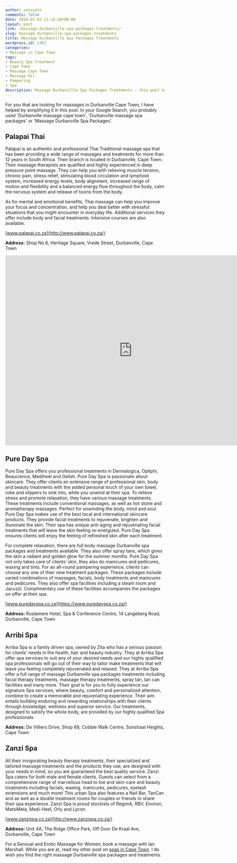 ```yaml
---
author: sensuale
comments: false
date: 2018-01-03 11:16:10+00:00
layout: post
link: /massage-durbanville-spa-packages-treatments/
slug: massage-durbanville-spa-packages-treatments
title: Massage Durbanville Spa Packages Treatments
wordpress_id: 1362
categories:
- Massage in Cape Town
tags:
- Beauty Spa Treatment
- Cape Town
- Massage Cape Town
- Massage Oil
- Pampering
- Spa
description: Massage Durbanville Spa Packages Treatments - this post explains where to find massage packages and treatments in Durbanville Cape Town
---
```


For you that are looking for massages in Durbanville Cape Town, I have helped by simplifying it in this post. In your Google Search, you probably used 'Durbanville massage cape town', 'Durbanville massage spa packages' or 'Massage Durbanville Spa Packages'.


## Palapai Thai


Palapai is an authentic and professional Thai Traditional massage spa that has been providing a wide range of massages and treatments for more than 12 years in South Africa. Their branch is located in Durbanville, Cape Town. Their massage therapists are qualified and highly experienced in deep pressure point massage. They can help you with relieving muscle tension, chronic pain, stress relief, stimulating blood circulation and lymphoid system, increased energy levels, body alignment, increased range of motion and flexibility and a balanced energy flow throughout the body, calm the nervous system and release of toxins from the body.

As for mental and emotional benefits, Thai massage can help you improve your focus and concentration, and help you deal better with stressful situations that you might encounter in everyday life. Additional services they offer include body and facial treatments. Intensive courses are also available.

[www.palapai.co.za](http://www.palapai.co.za/)

**Address:** Shop No.6, Heritage Square, Vrede Street, Durbanville, Cape Town

<p><iframe title="Thai massage demonstration" width="800" height="600" src="https://www.youtube.com/embed/RAWB8ms4XYU?feature=oembed" frameborder="0" allow="accelerometer; autoplay; encrypted-media; gyroscope; picture-in-picture" allowfullscreen></iframe></p>

## Pure Day Spa


Pure Day Spa offers you professional treatments in Dermalogica, Optiphi, Beaucience, Mediheel and Gelish. Pure Day Spa is passionate about skincare. They offer clients an extensive range of professional skin, body and beauty treatments with the added personal touch of your own towel, robe and slippers to sink into, while you unwind at their spa. To relieve stress and promote relaxation, they have various massage treatments. These treatments include conventional massages, as well as hot stone and aromatherapy massages. Perfect for unwinding the body, mind and soul. Pure Day Spa makes use of the best local and international skincare products. They provide facial treatments to rejuvenate, brighten and illuminate the skin. Their spa has unique anti-aging and rejuvenating facial treatments that will leave the skin feeling re-energized. Pure Day Spa ensures clients will enjoy the feeling of refreshed skin after each treatment.

For complete relaxation, there are full body massage Durbanville spa packages and treatments available. They also offer spray tans, which gives the skin a radiant and golden glow for the summer months. Pure Day Spa not only takes care of clients’ skin, they also do manicures and pedicures, waxing and tints. For an all-round pampering experience, clients can choose any one of their nine treatment packages. These packages include varied combinations of massages, facials, body treatments and manicures and pedicures. They also offer spa facilities including a steam room and Jacuzzi. Complimentary use of these facilities accompanies the packages on offer at their spa.

[www.puredayspa.co.za](https://www.puredayspa.co.za/)

**Address:** Ruslamere Hotel, Spa & Conference Centre, 14 Langeberg Road, Durbanville, Cape Town


## Arribi Spa


Arriba Spa is a family driven spa, owned by Zita who has a serious passion for clients’ needs in the health, hair and beauty industry. They at Arriba Spa offer spa services to suit any of your desired needs and our highly qualified spa professionals will go out of their way to tailor make treatments that will leave you feeling completely rejuvenated and relaxed. They at Arriba Spa offer a full range of massage Durbanville spa packages treatments including facial therapy treatments, massage therapy treatments, spray tan, tan can facilities and many more. Their goal is for you to fully experience our signature Spa services, where beauty, comfort and personalized attention, combine to create a memorable and rejuvenating experience. Their aim entails building enduring and rewarding relationships with their clients through knowledge, wellness and superior service. Our treatments, designed to satisfy the whole body, are provided by our highly qualified Spa professionals.

**Address:** De Villiers Drive, Shop 68, Cobble Walk Centre, Sonstraal Heights, Cape Town


## Zanzi Spa


All their invigorating beauty therapy treatments, their specialized and tailored massage treatments and the products they use, are designed with your needs in mind, so you are guaranteed the best quality service. Zanzi Spa caters for both male and female clients. Guests can select from a comprehensive range of marvellous head to toe and skin-care and beauty treatments including facials, waxing, manicures, pedicures, eyelash extensions and much more! This urban Spa also features a Nail Bar, TanCan and as well as a double treatment rooms for couples or friends to share their spa experience. Zanzi Spa is proud stockists of RegimA, RBV, Environ, MatsiMela, Medi-Heel, Orly and Lycon.

[www.zanzispa.co.za](http://www.zanzispa.co.za/)

**Address:** Unit 4A, The Ridge Office Park, Off Door De Kraal Ave, Durbanville, Cape Town

For a Sensual and Erotic Massage for Women, book a massage with Ian Marshall. While you are at, read my other post on [spas in Cape Town](/top-spas-and-massage-centres-in-cape-town/). I do wish you find the right massage Durbanville spa packages and treatments.
